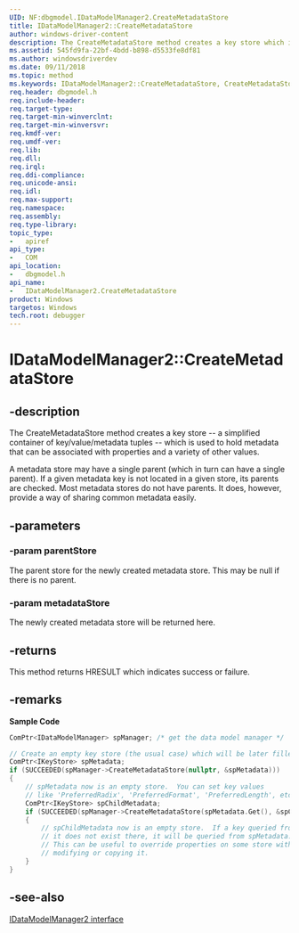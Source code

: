 ```yaml
---
UID: NF:dbgmodel.IDataModelManager2.CreateMetadataStore
title: IDataModelManager2::CreateMetadataStore
author: windows-driver-content
description: The CreateMetadataStore method creates a key store which is used to hold metadata that can be associated with properties and a variety of other values.
ms.assetid: 545fd9fa-22bf-4bdd-b898-d5533fe8df81
ms.author: windowsdriverdev
ms.date: 09/11/2018
ms.topic: method
ms.keywords: IDataModelManager2::CreateMetadataStore, CreateMetadataStore, IDataModelManager2.CreateMetadataStore, IDataModelManager2::CreateMetadataStore, IDataModelManager2.CreateMetadataStore
req.header: dbgmodel.h
req.include-header:
req.target-type:
req.target-min-winverclnt:
req.target-min-winversvr:
req.kmdf-ver:
req.umdf-ver:
req.lib:
req.dll:
req.irql: 
req.ddi-compliance:
req.unicode-ansi:
req.idl:
req.max-support:
req.namespace:
req.assembly:
req.type-library: 
topic_type: 
-	apiref
api_type: 
-	COM
api_location: 
-	dbgmodel.h
api_name: 
-	IDataModelManager2.CreateMetadataStore
product: Windows
targetos: Windows
tech.root: debugger
---
```


# IDataModelManager2::CreateMetadataStore


## -description

The CreateMetadataStore method creates a key store -- a simplified container of key/value/metadata tuples -- which is used to hold metadata that can be associated with properties and a variety of other values. 

A metadata store may have a single parent (which in turn can have a single parent). If a given metadata key is not located in a given store, its parents are checked. Most metadata stores do not have parents. It does, however, provide a way of sharing common metadata easily. 


## -parameters

### -param parentStore
The parent store for the newly created metadata store. This may be null if there is no parent.


### -param metadataStore
The newly created metadata store will be returned here.


## -returns
This method returns HRESULT which indicates success or failure.

## -remarks

**Sample Code**

```cpp
ComPtr<IDataModelManager> spManager; /* get the data model manager */

// Create an empty key store (the usual case) which will be later filled with metadata.
ComPtr<IKeyStore> spMetadata;
if (SUCCEEDED(spManager->CreateMetadataStore(nullptr, &spMetadata)))
{
    // spMetadata now is an empty store.  You can set key values 
    // like 'PreferredRadix', 'PreferredFormat', 'PreferredLength', etc...
    ComPtr<IKeyStore> spChildMetadata;
    if (SUCCEEDED(spManager->CreateMetadataStore(spMetadata.Get(), &spChildMetadata)))
    {
        // spChildMetadata now is an empty store.  If a key queried from 
        // it does not exist there, it will be queried from spMetadata.
        // This can be useful to override properties on some store without
        // modifying or copying it.
    }
}
```

## -see-also

[IDataModelManager2 interface](nn-dbgmodel-idatamodelmanager2.md)
